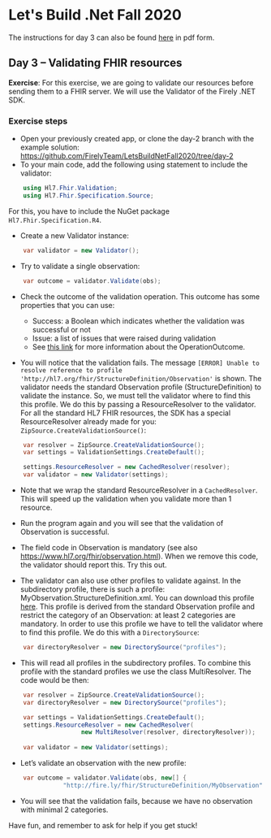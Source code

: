 # Let's Build .Net Fall 2020

The instructions for day 3 can also be found [here](https://github.com/FirelyTeam/LetsBuildNetFall2020/blob/day-3/DD20_Nov_Track_Day3.pdf) in pdf form.

## Day 3 – Validating FHIR resources

**Exercise**: For this exercise, we are going to validate our resources before sending them to a FHIR server. We will use the Validator of the Firely .NET SDK. 

### Exercise steps
-	Open your previously created app, or clone the day-2 branch with the example solution: https://github.com/FirelyTeam/LetsBuildNetFall2020/tree/day-2
-	To your main code, add the following using statement to include the validator:
```c#
    using Hl7.Fhir.Validation;
    using Hl7.Fhir.Specification.Source;
```

For this, you have to include the NuGet package `Hl7.Fhir.Specification.R4`.
-	Create a new Validator instance:
```c#
    var validator = new Validator();
```
-	Try to validate a single observation:
```c#
    var outcome = validator.Validate(obs);
```
- Check the outcome of the validation operation. This outcome has some properties that you can use:
  - Success: a Boolean which indicates whether the validation was successful or not
  - Issue: a list of issues that were raised during validation
  -  See [this link](https://www.hl7.org/fhir/operationoutcome.html) for more information about the OperationOutcome.

-	You will notice that the validation fails. The message `[ERROR] Unable to resolve reference to profile 'http://hl7.org/fhir/StructureDefinition/Observation'` is shown. 
The validator needs the standard Observation profile (StructureDefinition) to validate the instance. So, we must tell the validator where to find this this profile. We do this by passing a ResourceResolver to the validator. For all the standard HL7 FHIR resources, the SDK has a special ResourceResolver already made for you: `ZipSource.CreateValidationSource()`:
```c#
    var resolver = ZipSource.CreateValidationSource();
    var settings = ValidationSettings.CreateDefault();

    settings.ResourceResolver = new CachedResolver(resolver);
    var validator = new Validator(settings); 
```
- Note that we wrap the standard ResourceResolver in a `CachedResolver`. This will speed up the validation when you validate more than 1 resource. 

-	Run the program again and you will see that the validation of Observation is successful.
-	The field code in Observation is mandatory (see also https://www.hl7.org/fhir/observation.html). When we remove this code, the validator should report this. Try this out.
-	The validator can also use other profiles to validate against. In the subdirectory profile, there is such a profile: MyObservation.StructureDefinition.xml. You can download this profile [here](https://github.com/FirelyTeam/LetsBuildNetFall2020/blob/day-3/Day3-validating/DevDaysMapper/profiles/MyObservation.StructureDefinition.xml).
This profile is derived from the standard Observation profile and restrict the category of an Observation: at least 2 categories are mandatory.
In order to use this profile we have to tell the validator where to find this profile. We do this with a `DirectorySource`:
```c#
    var directoryResolver = new DirectorySource("profiles");
```
- This will read all profiles in the subdirectory profiles. To combine this profile with the standard profiles we use the class MultiResolver. The code would be then:
```c#
    var resolver = ZipSource.CreateValidationSource();
    var directoryResolver = new DirectorySource("profiles");

    var settings = ValidationSettings.CreateDefault();
    settings.ResourceResolver = new CachedResolver(
                    new MultiResolver(resolver, directoryResolver));
                
    var validator = new Validator(settings);
```
-	Let’s validate an observation with the new profile:
```c#
    var outcome = validator.Validate(obs, new[] {
               "http://fire.ly/fhir/StructureDefinition/MyObservation" });
```
- You will see that the validation fails, because we have no observation with minimal 2 categories. 

Have fun, and remember to ask for help if you get stuck!
